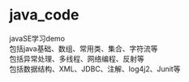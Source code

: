 # java_code
javaSE学习demo<br/>
包括java基础、数组、常用类、集合、字符流等 <br/>
包括异常处理、多线程、网络编程、反射等 <br/>
包括数据结构、XML、JDBC、注解、log4j2、Junit等
